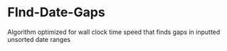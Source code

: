 # FInd-Date-Gaps
Algorithm optimized for wall clock time speed that finds gaps in inputted unsorted date ranges
